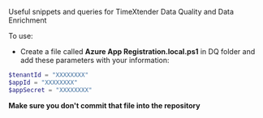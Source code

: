 Useful snippets and queries for TimeXtender Data Quality and Data Enrichment

To use:
- Create a file called **Azure App Registration.local.ps1** in DQ folder and add these parameters with your information:
```powershell
$tenantId = "XXXXXXXX"
$appId = "XXXXXXXX"
$appSecret = "XXXXXXXX"
```

**Make sure you don't commit that file into the repository**